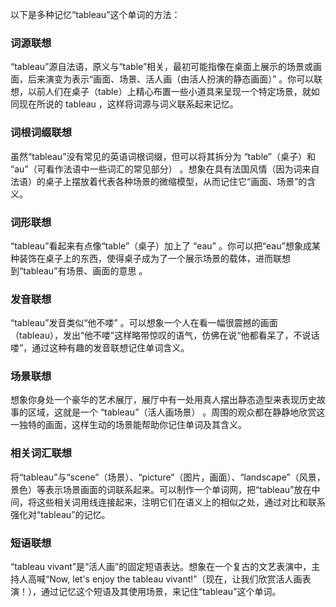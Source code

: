 以下是多种记忆“tableau”这个单词的方法：

### 词源联想
“tableau”源自法语，原义与“table”相关，最初可能指像在桌面上展示的场景或画面，后来演变为表示“画面、场景、活人画（由活人扮演的静态画面）” 。你可以联想，以前人们在桌子（table）上精心布置一些小道具来呈现一个特定场景，就如同现在所说的 tableau ，这样将词源与词义联系起来记忆。

### 词根词缀联想
虽然“tableau”没有常见的英语词根词缀，但可以将其拆分为 “table”（桌子）和 “au”（可看作法语中一些词汇的常见部分） 。想象在具有法国风情（因为词来自法语）的桌子上摆放着代表各种场景的微缩模型，从而记住它“画面、场景”的含义。

### 词形联想
“tableau”看起来有点像“table”（桌子）加上了 “eau” 。你可以把“eau”想象成某种装饰在桌子上的东西，使得桌子成为了一个展示场景的载体，进而联想到“tableau”有场景、画面的意思 。

### 发音联想
“tableau”发音类似“他不喽” 。可以想象一个人在看一幅很震撼的画面（tableau），发出“他不喽”这样略带惊叹的语气，仿佛在说“他都看呆了，不说话喽”，通过这种有趣的发音联想记住单词含义。

### 场景联想
想象你身处一个豪华的艺术展厅，展厅中有一处用真人摆出静态造型来表现历史故事的区域，这就是一个 “tableau”（活人画场景） 。周围的观众都在静静地欣赏这一独特的画面，这样生动的场景能帮助你记住单词及其含义。 

### 相关词汇联想
将“tableau”与“scene”（场景）、“picture”（图片，画面）、“landscape”（风景，景色）等表示场景画面的词联系起来。可以制作一个单词网，把“tableau”放在中间，将这些相关词用线连接起来，注明它们在语义上的相似之处，通过对比和联系强化对“tableau”的记忆。 

### 短语联想
“tableau vivant”是“活人画”的固定短语表达。想象在一个复古的文艺表演中，主持人高喊“Now, let's enjoy the tableau vivant!”（现在，让我们欣赏活人画表演！），通过记忆这个短语及其使用场景，来记住“tableau”这个单词。 